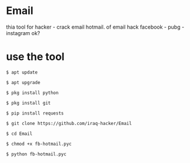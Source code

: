 # Email

thia tool for hacker - crack email hotmail. 
of email hack facebook - pubg - instagram ok?


# use the tool

```
$ apt update 

$ apt upgrade

$ pkg install python 

$ pkg install git

$ pip install requests

$ git clone https://github.com/iraq-hacker/Email

$ cd Email

$ chmod +x fb-hotmail.pyc

$ python fb-hotmail.pyc
```
